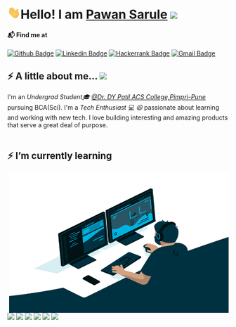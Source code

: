 <h1> <img src="https://raw.githubusercontent.com/ABSphreak/ABSphreak/master/gifs/Hi.gif" width="30px">Hello! I am <a href="https://github.com/pawansarule">Pawan Sarule</a> <img src="https://emojis.slackmojis.com/emojis/images/1531849430/4246/blob-sunglasses.gif?1531849430" width="30px"></h1>
</h1>

#### 📬 Find me at
[![Github Badge](http://img.shields.io/badge/-Github-black?style=flat-square&logo=github&link=https://github.com/pawansarule/)](https://github.com/pawansarule/) 
[![Linkedin Badge](https://img.shields.io/badge/-LinkedIn-blue?style=flat-square&logo=Linkedin&logoColor=white&link=https://www.linkedin.com/in/pawan-sarule/)](https://www.linkedin.com/in/pawan-sarule)
[![Hackerrank Badge](https://img.shields.io/badge/-Hackerrank-2EC866?style=flat-square&logo=HackerRank&logoColor=white&link=https://www.hackerrank.com/Defcon27)](https://www.hackerrank.com/sarulepavan)
[![Gmail Badge](https://img.shields.io/badge/-Gmail-d14836?style=flat-square&logo=Gmail&logoColor=white&link=mailto:sarulepavan@gmail.com)](mailto:sarulepavan@gmail.com)

 
 
## ⚡ A little about me...  <img src="https://media.giphy.com/media/VgCDAzcKvsR6OM0uWg/giphy.gif" width="50"> 
I'm an *Undergrad Student🎓 [@Dr. DY Patil ACS College,Pimpri-Pune](https://acs.dypvp.edu.in)* pursuing BCA(Sci). I'm a *Tech Enthusiast 💻 😃* passionate about learning and working with new tech. I love building interesting and amazing products that serve a great deal of purpose. <br/><br/>
 
## ⚡ I’m currently learning 
<img align="right" alt="GIF" src="https://github.com/pawansarule/pawansarule/blob/main/code.gif?raw=true" width="500" height="320" />
 
 
 <img height="30" src="https://img.shields.io/badge/C-00599C?style=for-the-badge&logo=c&logoColor=white">

<img height="30" src="https://img.shields.io/badge/MySQL-00000F?style=for-the-badge&logo=mysql&logoColor=white">
 <img height="30" src="https://img.shields.io/badge/HTML-239120?style=for-the-badge&logo=html5&logoColor=white"> 
 <img height="30" src="https://img.shields.io/badge/CSS-239120?&style=for-the-badge&logo=css3&logoColor=white">
 
 <img height="30" src="https://img.shields.io/badge/JavaScript-F7DF1E?style=for-the-badge&logo=javascript&logoColor=black">
 <img height="30" src="https://img.shields.io/badge/Linux-FCC624?style=for-the-badge&logo=linux&logoColor=black">
